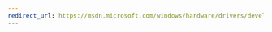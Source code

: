 ```yaml
---
redirect_url: https://msdn.microsoft.com/windows/hardware/drivers/develop/visual-studio-driver-development-environment
---
```

